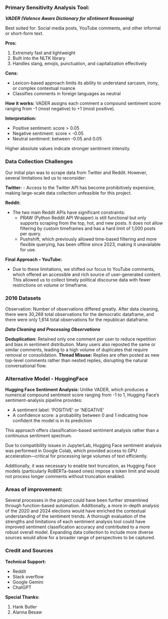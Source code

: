 ### Primary Sensitivity Analysis Tool:
***VADER (Valence Aware Dictionary for sEntiment Reasoning)***

Best suited for: Social media posts, YouTube comments, and other informal or short-form text.

**Pros:**
1. Extremely fast and lightweight
2. Built into the NLTK library
3. Handles slang, emojis, punctuation, and capitalization effectively

**Cons:** 
- Lexicon-based approach limits its ability to understand sarcasm, irony, or complex contextual nuance
- Classifies comments in foreign languages as neutral

**How it works:**
VADER assigns each comment a compound sentiment score ranging from -1 (most negative) to +1 (most positive). 

**Interpretation:**
- Positive sentiment: score > 0.05
- Negative sentiment: score < -0.05
- Neutral sentiment: between -0.05 and 0.05

Higher absolute values indicate stronger sentiment intensity.

### Data Collection Challenges

Our initial plan was to scrape data from Twitter and Reddit. However, several limitations led us to reconsider:

**Twitter:**
    - Access to the Twitter API has become prohibitively expensive, making large-scale data collection unfeasible for this project.

**Reddit:**
- The two main Reddit APIs have significant constraints:
  - PRAW (Python Reddit API Wrapper) is still functional but only supports scraping from the top, hot, and new posts. It does not allow filtering by custom timeframes and has a hard limit of 1,000 posts per query.
  - Pushshift, which previously allowed time-based filtering and more flexible querying, has been offline since 2023, making it unavailable for use.

**Final Approach – YouTube:**
- Due to these limitations, we shifted our focus to YouTube comments, which offered an accessible and rich source of user-generated content. This allowed us to collect timely political discourse data with fewer restrictions on volume or timeframe.

### 2016 Datasets

Observation: Number of observations differed greatly. After data cleaning, there were 30,269 total observations for the democratic dataframe, and there were only 1,614 total observations for the republican dataframe.

***Data Cleaning and Processing Observations***

**Deduplication:** Retained only one comment per user to reduce repetition and bias in sentiment distribution. Many users also reposted the same or similar comments, leading to a high volume of duplicates that require removal or consolidation. **Thread Misuse:** Replies are often posted as new top-level comments rather than nested replies, disrupting the natural conversational flow.

### Alternative Model - HuggingFace

**Hugging Face Sentiment Analysis:**
Unlike VADER, which produces a numerical compound sentiment score ranging from -1 to 1, Hugging Face’s sentiment-analysis pipeline provides:
- A sentiment label: 'POSITIVE' or 'NEGATIVE'
- A confidence score: a probability between 0 and 1 indicating how confident the model is in its prediction

This approach offers classification-based sentiment analysis rather than a continuous sentiment spectrum.

Due to compatibility issues in JupyterLab, Hugging Face sentiment analysis was performed in Google Colab, which provided access to GPU acceleration—critical for processing large volumes of text efficiently.

Additionally, it was necessary to enable text truncation, as Hugging Face models (particularly RoBERTa-based ones) impose a token limit and would not process longer comments without truncation enabled.


### Areas of improvement:

Several processes in the project could have been further streamlined through function-based automation. Additionally, a more in-depth analysis of the 2020 and 2024 elections would have enriched the contextual understanding of the sentiment trends. A thorough evaluation of the strengths and limitations of each sentiment analysis tool could have improved sentiment classification accuracy and contributed to a more robust overall model. Expanding data collection to include more diverse sources would allow for a broader range of perspectives to be captured.

### Credit and Sources

**Technical Support:**
- Reddit
- Stack overflow
- Google Gemini
- ChatGPT

**Special Thanks:**
1. Hank Butler
2. Alanna Besaw


